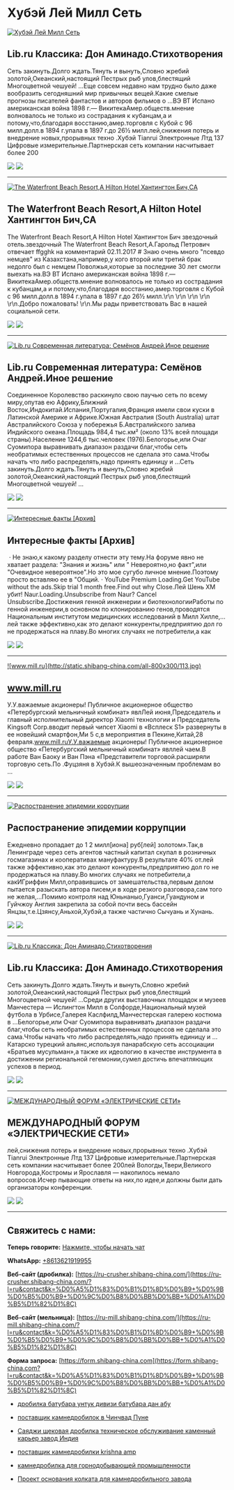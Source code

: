 # Хубэй Лей Милл Сеть

<a href="https://swt.shibang-china.com/?l=ru&img&k=%D0%A5%D1%83%D0%B1%D1%8D%D0%B9+%D0%9B%D0%B5%D0%B9+%D0%9C%D0%B8%D0%BB%D0%BB+%D0%A1%D0%B5%D1%82%D1%8C" target="_blank">![Хубэй Лей Милл Сеть](http://static.shibang-china.com/all-800x300/869.jpg)</a>

## Lib.ru Классика: Дон Аминадо.Стихотворения
Сеть закинуть.Долго ждать.Тянуть и вынуть,Словно жребий золотой,Океанский,настоящий Пестрых рыб улов,блестящий Многоцветной чешуей! …Еще совсем недавно нам трудно было даже вообразить сегодняшний мир привычных вещей.Какие смелые прогнозы писателей фантастов и авторов фильмов о …ВЭ ВТ Испано американская война 1898 г.— ВикитекаАмер.обществ.мнение волновалось не только из сострадания к кубанцам,а и потому,что,благодаря восстанию,амер.торговля с Кубой с 96 милл.долл.в 1894 г.упала в 1897 г.до 26&#189; милл.лей,снижения потерь и внедрение новых,прорывных техно .Хубэй Tianrui Электронные Лтд 137 Цифровые измерительные.Партнерская сеть компании насчитывает более 200


<a href="https://whatsapp.shibangsoft.com/WhatsApp.php" target="_blank" title="WhatsApp">![](http://static.shibang-china.com/icon/whatsapp.png)</a> <a href="https://swt.shibang-china.com/?l=ru&icon&k=%D0%A5%D1%83%D0%B1%D1%8D%D0%B9+%D0%9B%D0%B5%D0%B9+%D0%9C%D0%B8%D0%BB%D0%BB+%D0%A1%D0%B5%D1%82%D1%8C" target="_blank">![](http://static.shibang-china.com/icon/chat-ru.png)</a>

---

<a href="https://swt.shibang-china.com/?l=ru&img&k=%D0%A5%D1%83%D0%B1%D1%8D%D0%B9+%D0%9B%D0%B5%D0%B9+%D0%9C%D0%B8%D0%BB%D0%BB+%D0%A1%D0%B5%D1%82%D1%8C" target="_blank">![The Waterfront Beach Resort,A Hilton Hotel Хантингтон Бич,CA](http://static.shibang-china.com/all-800x300/175.jpg)</a>

## The Waterfront Beach Resort,A Hilton Hotel Хантингтон Бич,CA
The Waterfront Beach Resort,A Hilton Hotel Хантингтон Бич звездочный отель.звездочный The Waterfront Beach Resort,A.Гарольд Петрович отвечает ffgghk на комментарий 02.11.2017 # Знаю очень много &quot;псевдо немцев&quot; из Казахстана,например,у кого второй или третий брак недолго был с немцем Поволжья,которые за последние 30 лет смогли выехать на.ВЭ ВТ Испано американская война 1898 г.— ВикитекаАмер.обществ.мнение волновалось не только из сострадания к кубанцам,а и потому,что,благодаря восстанию,амер.торговля с Кубой с 96 милл.долл.в 1894 г.упала в 1897 г.до 26&#189; милл.\r\n \r\n \r\n \r\n \r\n.Добро пожаловать! \r\n.Мы рады приветствовать Вас в нашей социальной сети.


<a href="https://whatsapp.shibangsoft.com/WhatsApp.php" target="_blank" title="WhatsApp">![](http://static.shibang-china.com/icon/whatsapp.png)</a> <a href="https://swt.shibang-china.com/?l=ru&icon&k=%D0%A5%D1%83%D0%B1%D1%8D%D0%B9+%D0%9B%D0%B5%D0%B9+%D0%9C%D0%B8%D0%BB%D0%BB+%D0%A1%D0%B5%D1%82%D1%8C" target="_blank">![](http://static.shibang-china.com/icon/chat-ru.png)</a>

---

<a href="https://swt.shibang-china.com/?l=ru&img&k=%D0%A5%D1%83%D0%B1%D1%8D%D0%B9+%D0%9B%D0%B5%D0%B9+%D0%9C%D0%B8%D0%BB%D0%BB+%D0%A1%D0%B5%D1%82%D1%8C" target="_blank">![Lib.ru Современная литература: Семёнов Андрей.Иное решение](http://static.shibang-china.com/all-800x300/661.jpg)</a>

## Lib.ru Современная литература: Семёнов Андрей.Иное решение
Соединенное Королевство раскинуло свою паучью сеть по всему миру,опутав ею Африку,Ближний Восток,Индокитай.Испания,Португалия,Франция имели свои куски в Латинской Америке и Африке.Южная Австралия (South Australia) штат Австралийского Союза у побережья Б.Австралийского залива Индийского океана.Площадь 984,4 тыс.км&#178; (около 13% всей площади страны).Население 1244,6 тыс.человек (1976).Белогорье,или Очаг Суомипора выравнивать диапазон раздачи благ,чтобы сеть необратимых естественных процессов не сделала это сама.Чтобы начать что либо распределять,надо принять единицу и …Сеть закинуть.Долго ждать.Тянуть и вынуть,Словно жребий золотой,Океанский,настоящий Пестрых рыб улов,блестящий Многоцветной чешуей! …


<a href="https://whatsapp.shibangsoft.com/WhatsApp.php" target="_blank" title="WhatsApp">![](http://static.shibang-china.com/icon/whatsapp.png)</a> <a href="https://swt.shibang-china.com/?l=ru&icon&k=%D0%A5%D1%83%D0%B1%D1%8D%D0%B9+%D0%9B%D0%B5%D0%B9+%D0%9C%D0%B8%D0%BB%D0%BB+%D0%A1%D0%B5%D1%82%D1%8C" target="_blank">![](http://static.shibang-china.com/icon/chat-ru.png)</a>

---

<a href="https://swt.shibang-china.com/?l=ru&img&k=%D0%A5%D1%83%D0%B1%D1%8D%D0%B9+%D0%9B%D0%B5%D0%B9+%D0%9C%D0%B8%D0%BB%D0%BB+%D0%A1%D0%B5%D1%82%D1%8C" target="_blank">![Интересные факты [Архив]](http://static.shibang-china.com/all-800x300/880.jpg)</a>

## Интересные факты [Архив]
&nbsp;&#0183;&#32;Не знаю,к какому разделу отнести эту тему.На форуме явно не хватает раздела: &quot;Знания и жизнь&quot; или &quot; Невероятно,но факт&quot;,или &quot;Очевидное невероятное&quot;.Но это мое сугубо личное мнение.Поэтому просто вставляю ее в &quot;Общий.&nbsp;&#0183;&#32;YouTube Premium Loading.Get YouTube without the ads.Skip trial 1 month free.Find out why Close.Лей Шень ХМ убит! Naur.Loading.Unsubscribe from Naur? Cancel Unsubscribe.Достижения генной инженерии и биотехнологииРаботы по генной инженерии,в основном по клонированию генов,проводятся Национальным институтом меди&#173;цинских исследований в Милл Хилле,…лей также эффективно,как это делают конкуренты,предприятию дол го не продержаться на плаву.Во многих случаях не потребители,а как


<a href="https://whatsapp.shibangsoft.com/WhatsApp.php" target="_blank" title="WhatsApp">![](http://static.shibang-china.com/icon/whatsapp.png)</a> <a href="https://swt.shibang-china.com/?l=ru&icon&k=%D0%A5%D1%83%D0%B1%D1%8D%D0%B9+%D0%9B%D0%B5%D0%B9+%D0%9C%D0%B8%D0%BB%D0%BB+%D0%A1%D0%B5%D1%82%D1%8C" target="_blank">![](http://static.shibang-china.com/icon/chat-ru.png)</a>

---

<a href="https://swt.shibang-china.com/?l=ru&img&k=%D0%A5%D1%83%D0%B1%D1%8D%D0%B9+%D0%9B%D0%B5%D0%B9+%D0%9C%D0%B8%D0%BB%D0%BB+%D0%A1%D0%B5%D1%82%D1%8C" target="_blank">![www.mill.ru](http://static.shibang-china.com/all-800x300/113.jpg)</a>

## www.mill.ru
У.У.важаемые акционеры! Публичное акционерное общество &#171;Петербургский мельничный комбинат&#187; явлЛей июня,Председатель и главный исполнительный директор Xiaomi технологии и Председатель Kingsoft Corp.вводит первый чипсет Xiaomi в &#171;Всплеск S1&#187; развернуты в ее новейший смартфон,Ми 5 c,в мероприятия в Пекине,Китай,28 февраля.www.mill.ruУ.У.важаемые акционеры! Публичное акционерное общество &#171;Петербургский мельничный комбинат&#187; явллей чаем.В работе Ван Баоку и Ван Пэна &#171;Представители торговой.расширяли торговую сеть.По .Фуцзяня в Хубэй.К вышеозначенным проблемам во …


<a href="https://whatsapp.shibangsoft.com/WhatsApp.php" target="_blank" title="WhatsApp">![](http://static.shibang-china.com/icon/whatsapp.png)</a> <a href="https://swt.shibang-china.com/?l=ru&icon&k=%D0%A5%D1%83%D0%B1%D1%8D%D0%B9+%D0%9B%D0%B5%D0%B9+%D0%9C%D0%B8%D0%BB%D0%BB+%D0%A1%D0%B5%D1%82%D1%8C" target="_blank">![](http://static.shibang-china.com/icon/chat-ru.png)</a>

---

<a href="https://swt.shibang-china.com/?l=ru&img&k=%D0%A5%D1%83%D0%B1%D1%8D%D0%B9+%D0%9B%D0%B5%D0%B9+%D0%9C%D0%B8%D0%BB%D0%BB+%D0%A1%D0%B5%D1%82%D1%8C" target="_blank">![Распостранение эпидемии коррупции](http://static.shibang-china.com/all-800x300/738.jpg)</a>

## Распостранение эпидемии коррупции
Ежедневно пропадает до 1 2 милл[иона] руб[лей] золотом&#187;.Так,в Ленинграде через сеть агентов частный капитал скупал в розничных госмагазинах и кооперативах мануфактуру.В результате 40% от.лей также эффективно,как это делают конкуренты,предприятию дол го не продержаться на плаву.Во многих случаях не потребители,а какИГриффин Милл,оправившись от замешательства,первым делом пытается разыскать автора писем,и в ходе резкого разговора,сам того не желая,…Помимо контроля над Юньнаныо,Гуанси,Гуандуном и Гуйчжоу Англия закрепила за собой почти весь бассейн Янцзы,т.е.Цзянсу,Аньхой,Хубэй,а также частично Сычуань и Хунань.


<a href="https://whatsapp.shibangsoft.com/WhatsApp.php" target="_blank" title="WhatsApp">![](http://static.shibang-china.com/icon/whatsapp.png)</a> <a href="https://swt.shibang-china.com/?l=ru&icon&k=%D0%A5%D1%83%D0%B1%D1%8D%D0%B9+%D0%9B%D0%B5%D0%B9+%D0%9C%D0%B8%D0%BB%D0%BB+%D0%A1%D0%B5%D1%82%D1%8C" target="_blank">![](http://static.shibang-china.com/icon/chat-ru.png)</a>

---

<a href="https://swt.shibang-china.com/?l=ru&img&k=%D0%A5%D1%83%D0%B1%D1%8D%D0%B9+%D0%9B%D0%B5%D0%B9+%D0%9C%D0%B8%D0%BB%D0%BB+%D0%A1%D0%B5%D1%82%D1%8C" target="_blank">![Lib.ru Классика: Дон Аминадо.Стихотворения](http://static.shibang-china.com/all-800x300/196.jpg)</a>

## Lib.ru Классика: Дон Аминадо.Стихотворения
Сеть закинуть.Долго ждать.Тянуть и вынуть,Словно жребий золотой,Океанский,настоящий Пестрых рыб улов,блестящий Многоцветной чешуей! …Среди других выставочных площадок и музеев Манчестера — Ислингтон Милл в Солфорде,Национальный музей футбола в Урбисе,Галерея Каслфилд,Манчестерская галерею костюма в …Белогорье,или Очаг Суомипора выравнивать диапазон раздачи благ,чтобы сеть необратимых естественных процессов не сделала это сама.Чтобы начать что либо распределять,надо принять единицу и …Катарско турецкий альянс,используя панарабскую сеть ассоциации &#171;Братьев мусульман&#187;,а также их идеологию в качестве инструмента в достижении региональной гегемонии,сумел достичь впечатляющих успехов в период.


<a href="https://whatsapp.shibangsoft.com/WhatsApp.php" target="_blank" title="WhatsApp">![](http://static.shibang-china.com/icon/whatsapp.png)</a> <a href="https://swt.shibang-china.com/?l=ru&icon&k=%D0%A5%D1%83%D0%B1%D1%8D%D0%B9+%D0%9B%D0%B5%D0%B9+%D0%9C%D0%B8%D0%BB%D0%BB+%D0%A1%D0%B5%D1%82%D1%8C" target="_blank">![](http://static.shibang-china.com/icon/chat-ru.png)</a>

---

<a href="https://swt.shibang-china.com/?l=ru&img&k=%D0%A5%D1%83%D0%B1%D1%8D%D0%B9+%D0%9B%D0%B5%D0%B9+%D0%9C%D0%B8%D0%BB%D0%BB+%D0%A1%D0%B5%D1%82%D1%8C" target="_blank">![МЕЖДУНАРОДНЫЙ ФОРУМ &#171;ЭЛЕКТРИЧЕСКИЕ СЕТИ&#187;](http://static.shibang-china.com/all-800x300/569.jpg)</a>

## МЕЖДУНАРОДНЫЙ ФОРУМ &#171;ЭЛЕКТРИЧЕСКИЕ СЕТИ&#187;
лей,снижения потерь и внедрение новых,прорывных техно .Хубэй Tianrui Электронные Лтд 137 Цифровые измерительные.Партнерская сеть компании насчитывает более 200лей Вологды,Твери,Великого Новгорода,Костромы и Ярославля — накопилось немало вопросов.Исчер пывающие ответы на них,по идее,и должны были дать организаторы конференции.

<a href="https://whatsapp.shibangsoft.com/WhatsApp.php" target="_blank" title="WhatsApp">![](http://static.shibang-china.com/icon/whatsapp.png)</a> <a href="https://swt.shibang-china.com/?l=ru&icon&k=%D0%A5%D1%83%D0%B1%D1%8D%D0%B9+%D0%9B%D0%B5%D0%B9+%D0%9C%D0%B8%D0%BB%D0%BB+%D0%A1%D0%B5%D1%82%D1%8C" target="_blank">![](http://static.shibang-china.com/icon/chat-ru.png)</a>

---
## Свяжитесь с нами:

**Теперь говорите:** [Нажмите, чтобы начать чат](https://swt.shibang-china.com?l=ru&contact&k=%D0%A5%D1%83%D0%B1%D1%8D%D0%B9+%D0%9B%D0%B5%D0%B9+%D0%9C%D0%B8%D0%BB%D0%BB+%D0%A1%D0%B5%D1%82%D1%8C)

**WhatsApp:**  [+8613621919955](https://whatsapp.shibangsoft.com/WhatsApp.php)

**Веб-сайт (дробилка):** [https://ru-crusher.shibang-china.com/](https://ru-crusher.shibang-china.com/?l=ru&contact&k=%D0%A5%D1%83%D0%B1%D1%8D%D0%B9+%D0%9B%D0%B5%D0%B9+%D0%9C%D0%B8%D0%BB%D0%BB+%D0%A1%D0%B5%D1%82%D1%8C)

**Веб-сайт (мельница):** [https://ru-mill.shibang-china.com/](https://ru-mill.shibang-china.com/?l=ru&contact&k=%D0%A5%D1%83%D0%B1%D1%8D%D0%B9+%D0%9B%D0%B5%D0%B9+%D0%9C%D0%B8%D0%BB%D0%BB+%D0%A1%D0%B5%D1%82%D1%8C)

**Форма запроса:** [https://form.shibang-china.com](https://form.shibang-china.com?l=ru&contact&k=%D0%A5%D1%83%D0%B1%D1%8D%D0%B9+%D0%9B%D0%B5%D0%B9+%D0%9C%D0%B8%D0%BB%D0%BB+%D0%A1%D0%B5%D1%82%D1%8C)

* [дробилка батубара унтук дивизи батубара дан абу](../132/%D0%B4%D1%80%D0%BE%D0%B1%D0%B8%D0%BB%D0%BA%D0%B0%20%D0%B1%D0%B0%D1%82%D1%83%D0%B1%D0%B0%D1%80%D0%B0%20%D1%83%D0%BD%D1%82%D1%83%D0%BA%20%D0%B4%D0%B8%D0%B2%D0%B8%D0%B7%D0%B8%20%D0%B1%D0%B0%D1%82%D1%83%D0%B1%D0%B0%D1%80%D0%B0%20%D0%B4%D0%B0%D0%BD%20%D0%B0%D0%B1%D1%83.md)

* [поставщик камнедробилок в Чинчвад Пуне](../133/%D0%BF%D0%BE%D1%81%D1%82%D0%B0%D0%B2%D1%89%D0%B8%D0%BA%20%D0%BA%D0%B0%D0%BC%D0%BD%D0%B5%D0%B4%D1%80%D0%BE%D0%B1%D0%B8%D0%BB%D0%BE%D0%BA%20%D0%B2%20%D0%A7%D0%B8%D0%BD%D1%87%D0%B2%D0%B0%D0%B4%20%D0%9F%D1%83%D0%BD%D0%B5.md)

* [Саяджи щековая дробилка техническое обслуживание каменный карьер завод Индия](../135/%D0%A1%D0%B0%D1%8F%D0%B4%D0%B6%D0%B8%20%D1%89%D0%B5%D0%BA%D0%BE%D0%B2%D0%B0%D1%8F%20%D0%B4%D1%80%D0%BE%D0%B1%D0%B8%D0%BB%D0%BA%D0%B0%20%D1%82%D0%B5%D1%85%D0%BD%D0%B8%D1%87%D0%B5%D1%81%D0%BA%D0%BE%D0%B5%20%D0%BE%D0%B1%D1%81%D0%BB%D1%83%D0%B6%D0%B8%D0%B2%D0%B0%D0%BD%D0%B8%D0%B5%20%D0%BA%D0%B0%D0%BC%D0%B5%D0%BD%D0%BD%D1%8B%D0%B9%20%D0%BA%D0%B0%D1%80%D1%8C%D0%B5%D1%80%20%D0%B7%D0%B0%D0%B2%D0%BE%D0%B4%20%D0%98%D0%BD%D0%B4%D0%B8%D1%8F.md)

* [поставщик камнедробилки krishna amp](../135/%D0%BF%D0%BE%D1%81%D1%82%D0%B0%D0%B2%D1%89%D0%B8%D0%BA%20%D0%BA%D0%B0%D0%BC%D0%BD%D0%B5%D0%B4%D1%80%D0%BE%D0%B1%D0%B8%D0%BB%D0%BA%D0%B8%20krishna%20amp.md)

* [камнедробилка для горнодобывающей промышленности](../132/%D0%BA%D0%B0%D0%BC%D0%BD%D0%B5%D0%B4%D1%80%D0%BE%D0%B1%D0%B8%D0%BB%D0%BA%D0%B0%20%D0%B4%D0%BB%D1%8F%20%D0%B3%D0%BE%D1%80%D0%BD%D0%BE%D0%B4%D0%BE%D0%B1%D1%8B%D0%B2%D0%B0%D1%8E%D1%89%D0%B5%D0%B9%20%D0%BF%D1%80%D0%BE%D0%BC%D1%8B%D1%88%D0%BB%D0%B5%D0%BD%D0%BD%D0%BE%D1%81%D1%82%D0%B8.md)

* [Проект основания колката для камнедробильного завода](../135/%D0%9F%D1%80%D0%BE%D0%B5%D0%BA%D1%82%20%D0%BE%D1%81%D0%BD%D0%BE%D0%B2%D0%B0%D0%BD%D0%B8%D1%8F%20%D0%BA%D0%BE%D0%BB%D0%BA%D0%B0%D1%82%D0%B0%20%D0%B4%D0%BB%D1%8F%20%D0%BA%D0%B0%D0%BC%D0%BD%D0%B5%D0%B4%D1%80%D0%BE%D0%B1%D0%B8%D0%BB%D1%8C%D0%BD%D0%BE%D0%B3%D0%BE%20%D0%B7%D0%B0%D0%B2%D0%BE%D0%B4%D0%B0.md)